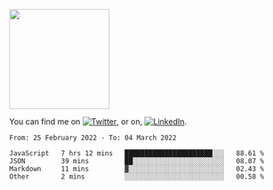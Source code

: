 <!-- ![visitors](https://visitor-badge.glitch.me/badge?page_id=page.id) -->

<img height="180em" src="https://github-readme-stats.vercel.app/api?username=alihernandez&show_icons=true&hide_border=true&&count_private=true&include_all_commits=true" />

<!-- Actual text -->

You can find me on [![Twitter][1.2]][1], or on, [![LinkedIn][2.2]][2].

<!-- Icons -->

[1.2]: http://i.imgur.com/wWzX9uB.png (twitter icon without padding)
[2.2]: https://raw.githubusercontent.com/MartinHeinz/MartinHeinz/master/linkedin-3-16.png (LinkedIn icon without padding)

<!-- Links to your social media accounts -->

[1]: https://twitter.com/phantomramen
[2]: https://www.linkedin.com/in/ali-hernandez-96b1b71a9/

<!--START_SECTION:waka-->

```text
From: 25 February 2022 - To: 04 March 2022

JavaScript   7 hrs 12 mins   ██████████████████████░░░   88.61 %
JSON         39 mins         ██░░░░░░░░░░░░░░░░░░░░░░░   08.07 %
Markdown     11 mins         ▓░░░░░░░░░░░░░░░░░░░░░░░░   02.43 %
Other        2 mins          ░░░░░░░░░░░░░░░░░░░░░░░░░   00.58 %
```

<!--END_SECTION:waka-->
